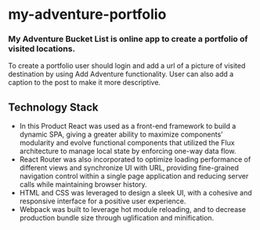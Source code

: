 # my-adventure-portfolio

### My Adventure Bucket List is online app to create a portfolio of visited locations.

To create a portfolio user should login and add a url of a picture of visited destination by using Add Adventure functionality. 
User can also add a caption to the post to make it more descriptive. 

## Technology Stack

- In this Product React was used as a front-end framework to build a dynamic SPA, giving a greater ability to maximize components’ modularity and evolve functional components that utilized the Flux architecture to manage local state by enforcing one-way data flow.
- React Router was also incorporated to optimize loading performance of different views and synchronize UI with URL, providing fine-grained navigation control within a single page application and reducing server calls while maintaining browser history. 
- HTML and CSS was leveraged to design a sleek UI, with a cohesive and responsive interface for a positive user experience.
- Webpack was built to leverage hot module reloading, and to decrease production bundle size through uglification and minification.
